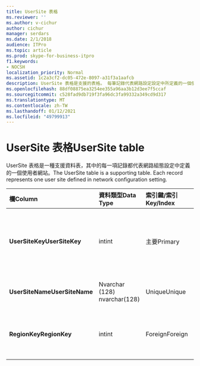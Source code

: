 ```yaml
---
title: UserSite 表格
ms.reviewer: ''
ms.author: v-cichur
author: cichur
manager: serdars
ms.date: 2/1/2018
audience: ITPro
ms.topic: article
ms.prod: skype-for-business-itpro
f1.keywords:
- NOCSH
localization_priority: Normal
ms.assetid: 1c2a3cf2-dc05-472e-8097-a31f3a1aafcb
description: UserSite 表格是支援的表格。 每筆記錄代表網路設定設定中所定義的一個使用者網站。
ms.openlocfilehash: 88df08875ea3254ee355a96aa3b12d3ee7f5ccaf
ms.sourcegitcommit: c528fad9db719f3fa96dc3fa99332a349cd9d317
ms.translationtype: MT
ms.contentlocale: zh-TW
ms.lasthandoff: 01/12/2021
ms.locfileid: "49799913"
---
```

# <a name="usersite-table"></a><span data-ttu-id="7979e-104">UserSite 表格</span><span class="sxs-lookup"><span data-stu-id="7979e-104">UserSite table</span></span>
 
<span data-ttu-id="7979e-p102">UserSite 表格是一種支援資料表，其中的每一項記錄都代表網路組態設定中定義的一個使用者網站。</span><span class="sxs-lookup"><span data-stu-id="7979e-p102">The UserSite table is a supporting table. Each record represents one user site defined in network configuration setting.</span></span>
  
|<span data-ttu-id="7979e-107">**欄**</span><span class="sxs-lookup"><span data-stu-id="7979e-107">**Column**</span></span>|<span data-ttu-id="7979e-108">**資料類型**</span><span class="sxs-lookup"><span data-stu-id="7979e-108">**Data Type**</span></span>|<span data-ttu-id="7979e-109">**索引鍵/索引**</span><span class="sxs-lookup"><span data-stu-id="7979e-109">**Key/Index**</span></span>|<span data-ttu-id="7979e-110">**詳細資料**</span><span class="sxs-lookup"><span data-stu-id="7979e-110">**Details**</span></span>|
|:-----|:-----|:-----|:-----|
|<span data-ttu-id="7979e-111">**UserSiteKey**</span><span class="sxs-lookup"><span data-stu-id="7979e-111">**UserSiteKey**</span></span> <br/> |<span data-ttu-id="7979e-112">int</span><span class="sxs-lookup"><span data-stu-id="7979e-112">int</span></span>  <br/> |<span data-ttu-id="7979e-113">主要</span><span class="sxs-lookup"><span data-stu-id="7979e-113">Primary</span></span>  <br/> |<span data-ttu-id="7979e-114">用於識別使用者網站的唯一號碼。</span><span class="sxs-lookup"><span data-stu-id="7979e-114">Unique number identifying the user site.</span></span>  <br/> |
|<span data-ttu-id="7979e-115">**UserSiteName**</span><span class="sxs-lookup"><span data-stu-id="7979e-115">**UserSiteName**</span></span> <br/> |<span data-ttu-id="7979e-116">Nvarchar (128) </span><span class="sxs-lookup"><span data-stu-id="7979e-116">nvarchar(128)</span></span>  <br/> |<span data-ttu-id="7979e-117">Unique</span><span class="sxs-lookup"><span data-stu-id="7979e-117">Unique</span></span>  <br/> |<span data-ttu-id="7979e-118">使用者網站的名稱。</span><span class="sxs-lookup"><span data-stu-id="7979e-118">User site's name.</span></span>  <br/> |
|<span data-ttu-id="7979e-119">**RegionKey**</span><span class="sxs-lookup"><span data-stu-id="7979e-119">**RegionKey**</span></span> <br/> |<span data-ttu-id="7979e-120">int</span><span class="sxs-lookup"><span data-stu-id="7979e-120">int</span></span>  <br/> |<span data-ttu-id="7979e-121">Foreign</span><span class="sxs-lookup"><span data-stu-id="7979e-121">Foreign</span></span>  <br/> |<span data-ttu-id="7979e-122">參照自 [地區表](region.md)。</span><span class="sxs-lookup"><span data-stu-id="7979e-122">Referenced from [Region table](region.md).</span></span>  <br/> |
   

